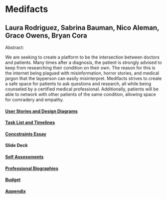 # Medifacts 
## Laura Rodriguez, Sabrina Bauman, Nico Aleman, Grace Owens, Bryan Cora
Abstract:

We are seeking to create a platform to be the intersection between doctors and patients. Many times after a diagnosis, the patient is strongly advised to keep from researching their condition on their own. The reason for this is the internet being plagued with misinformation, horror stories, and medical jargon that the layperson can easily misinterpret. Medifacts strives to create a safe space for patients to ask questions and research, all while being counseled by a certified medical professional. Additionally, patients will be able to network with other patients of the same condition, allowing space for comradery and empathy.

#### [User Stories and Design Diagrams](https://github.com/brinwiththevlin/medifacts/tree/main/Stories-Diagrams)

#### [Task List and Timelines](https://github.com/brinwiththevlin/medifacts/tree/main/Tasks-Timelines)

#### [Concstraints Essay](https://github.com/brinwiththevlin/medifacts/blob/main/Constraints-Essay.md)

#### Slide Deck

#### [Self Assessments](https://github.com/brinwiththevlin/medifacts/tree/main/Self-Assessments)

#### [Professional Biographies](https://github.com/brinwiththevlin/medifacts/tree/main/Professional-Bios)

#### [Budget](https://github.com/brinwiththevlin/medifacts/blob/main/Budget.md)

#### [Appendix](https://github.com/brinwiththevlin/medifacts/blob/main/Appendix.md)
